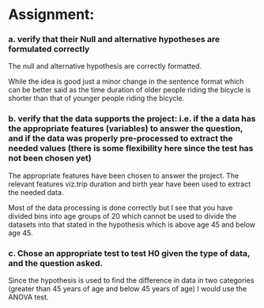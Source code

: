 # Assignment:

### a. verify that their Null and alternative hypotheses are formulated correctly

The null and alternative hypothesis are correctly formatted.

While the idea is good just a minor change in the sentence format which can be better said as the time duration of older people riding the bicycle is shorter than that of younger people riding the bicycle.

### b. verify that the data supports the project: i.e. if the a data has the appropriate features (variables) to answer the question, and if the data was properly pre-processed to extract the needed values (there is some flexibility here since the test has not been chosen yet)

The appropriate features have been chosen to answer the project.
The relevant features viz.trip duration and birth year have been used to extract the needed data.

Most of the data processing is done correctly but I see that you have divided bins into age groups of 20 which cannot be used to divide the datasets into that stated in the hypothesis which is above age 45 and below age 45. 


### c. Chose an appropriate test to test H0 given the type of data, and the question asked. 

Since the hypothesis is used to find the difference in data in two categories (greater than 45 years of age and below 45 years of age) I would use the ANOVA test.


